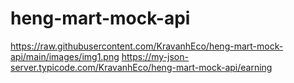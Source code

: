 # heng-mart-mock-api
https://raw.githubusercontent.com/KravanhEco/heng-mart-mock-api/main/images/img1.png
https://my-json-server.typicode.com/KravanhEco/heng-mart-mock-api/earning